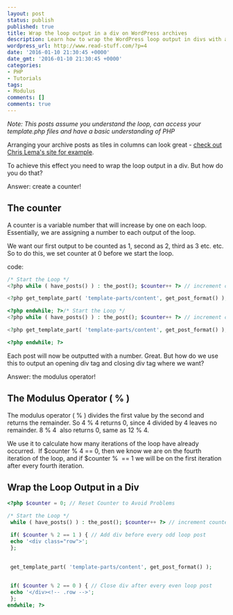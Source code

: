 ```yaml
---
layout: post
status: publish
published: true
title: Wrap the loop output in a div on WordPress archives
description: Learn how to wrap the WordPress loop output in divs with a column layout
wordpress_url: http://www.read-stuff.com/?p=4
date: '2016-01-10 21:30:45 +0000'
date_gmt: '2016-01-10 21:30:45 +0000'
categories:
- PHP
- Tutorials
tags:
- Modulus
comments: []
comments: true
---
```


*Note: This posts assume you understand the loop, can access your template.php files and have a basic understanding of PHP*

Arranging your archive posts as tiles in columns can look great - [check out Chris Lema's site for example](https://chrislema.com/blog/).

To achieve this effect you need to wrap the loop output in a div. But how do you do that?

Answer: create a counter!

## The counter

A counter is a variable number that will increase by one on each loop. Essentially, we are assigning a number to each output of the loop.

We want our first output to be counted as 1, second as 2, third as 3 etc. etc. So to do this, we set counter at 0 before we start the loop.

code:


```php
/* Start the Loop */
<?php while ( have_posts() ) : the_post(); $counter++ ?> // increment counter by one on each loop

<?php get_template_part( 'template-parts/content', get_post_format() ); ?>

<?php endwhile; ?>/* Start the Loop */
<?php while ( have_posts() ) : the_post(); $counter++ ?> // increment counter by one on each loop

<?php get_template_part( 'template-parts/content', get_post_format() ); ?>

<?php endwhile; ?>
```

Each post will now be outputted with a number. Great. But how do we use this to output an opening div tag and closing div tag where we want?

Answer: the modulus operator!

## The Modulus Operator ( % )

The modulus operator ( % ) divides the first value by the second and returns the remainder. So 4 % 4 returns 0, since 4 divided by 4 leaves no remainder. 8 % 4  also returns 0, same as 12 % 4.

We use it to calculate how many iterations of the loop have already occurred.  If $counter % 4 == 0, then we know we are on the fourth iteration of the loop, and if $counter %  == 1 we will be on the first iteration after every fourth iteration.

## Wrap the Loop Output in a Div

```php
<?php $counter = 0; // Reset Counter to Avoid Problems

/* Start the Loop */ 
 while ( have_posts() ) : the_post(); $counter++ ?> // increment counter by one on each loop

 if( $counter % 2 == 1 ) { // Add div before every odd loop post
 echo '<div class="row">';
 }; 
 

 get_template_part( 'template-parts/content', get_post_format() );
 

 if( $counter % 2 == 0 ) { // Close div after every even loop post
 echo '</div><!-- .row -->';
 }; 
endwhile; ?>
```